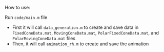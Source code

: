 
How to use:

Run `code/main.m` file
- First it will call `data_generation.m` to create and save data in `FixedConeData.mat`, `MovingConeData.mat`, `PolarFixedConeData.mat`, and  `PolarMovingConeData.mat` files
- Then, it will call `animation_rh.m` to create and save the animation
